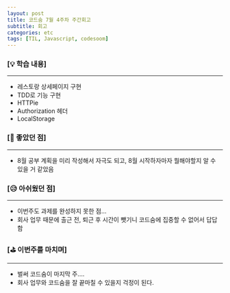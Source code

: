 ```yaml
---
layout: post
title: 코드숨 7월 4주차 주간회고
subtitle: 회고
categories: etc
tags: [TIL, Javascript, codesoom]
---
```





### [💡 학습 내용]
---
- 레스토랑 상세페이지 구현
- TDD로 기능 구현
- HTTPie
- Authorization 헤더
- LocalStorage

### [🤩 좋았던 점]
---
- 8월 공부 계획을 미리 작성해서 자극도 되고, 8월 시작하자마자 뭘해야할지 알 수 있을 거 같았음

### [😥 아쉬웠던 점]
---
- 이번주도 과제를 완성하지 못한 점...
- 회사 업무 때문에 출근 전, 퇴근 후 시간이 뺏기니 코드숨에 집중할 수 없어서 답답함


### [⛳ 이번주를 마치며]
---

- 벌써 코드숨이 마지막 주....
- 회사 업무와 코드숨을 잘 끝마칠 수 있을지 걱정이 된다.
